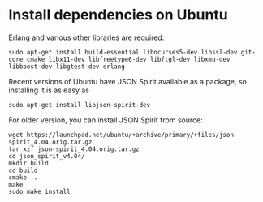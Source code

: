 Install dependencies on Ubuntu
==============================

Erlang and various other libraries are required:

    sudo apt-get install build-essential libncurses5-dev libssl-dev git-core cmake libx11-dev libfreetype6-dev libftgl-dev libxmu-dev libboost-dev libgtest-dev erlang

Recent versions of Ubuntu have JSON Spirit available as a package, so installing it is as easy as

    sudo apt-get install libjson-spirit-dev

For older version, you can install JSON Spirit from source:

    wget https://launchpad.net/ubuntu/+archive/primary/+files/json-spirit_4.04.orig.tar.gz
    tar xzf json-spirit_4.04.orig.tar.gz
    cd json_spirit_v4.04/
    mkdir build
    cd build
    cmake ..
    make
    sudo make install

